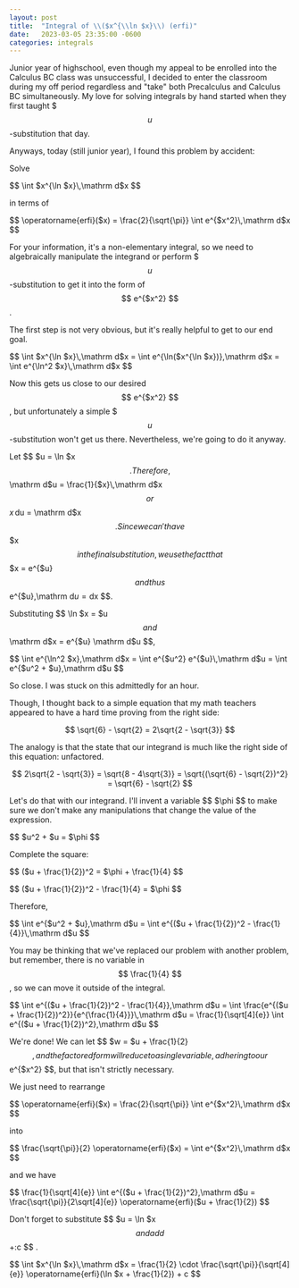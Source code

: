 ```yaml
---
layout: post
title:  "Integral of \\($x^{\\ln $x}\\) (erfi)"
date:   2023-03-05 23:35:00 -0600
categories: integrals
---
```


Junior year of highschool, even though my appeal to be enrolled into the Calculus BC class was unsuccessful, I decided to enter the classroom during my off period regardless and "take" both Precalculus and Calculus BC simultaneously. My love for solving integrals by hand started when they first taught $$$u$$-substitution that day.

Anyways, today (still junior year), I found this problem by accident:

Solve 

$$ \int $x^{\ln $x}\,\mathrm d$x $$ 

in terms of 

$$ \operatorname{erfi}($x) = \frac{2}{\sqrt{\pi}} \int e^{$x^2}\,\mathrm d$x $$

For your information, it's a non-elementary integral, so we need to algebraically manipulate the integrand or perform $$$u$$-substitution to get it into the form of $$ e^{$x^2} $$.

The first step is not very obvious, but it's really helpful to get to our end goal.

$$ \int $x^{\ln $x}\,\mathrm d$x = \int e^{\ln($x^{\ln $x})}\,\mathrm d$x = \int e^{\ln^2 $x}\,\mathrm d$x $$ 

Now this gets us close to our desired $$ e^{$x^2} $$, but unfortunately a simple $$$u$$-substitution won't get us there. Nevertheless, we're going to do it anyway.

Let $$ $u = \ln $x $$. Therefore, $$ \mathrm d$u = \frac{1}{$x}\,\mathrm d$x $$ or $$ $x\,\mathrm d$u = \mathrm d$x $$. Since we can't have $$ $x $$ in the final substitution, we use the fact that $$ $x = e^{$u} $$ and thus $$ e^{$u}\,\mathrm d$u = \mathrm d$x $$.

Substituting $$ \ln $x = $u $$ and $$ \mathrm d$x = e^{$u} \mathrm d$u $$,

$$ \int e^{\ln^2 $x}\,\mathrm d$x = \int e^{$u^2} e^{$u}\,\mathrm d$u = \int e^{$u^2 + $u}\,\mathrm d$u $$ 

So close. I was stuck on this admittedly for an hour.

Though, I thought back to a simple equation that my math teachers appeared to have a hard time proving from the right side:

$$ \sqrt{6} - \sqrt{2} = 2\sqrt{2 - \sqrt{3}} $$

The analogy is that the state that our integrand is much like the right side of this equation: unfactored.

$$ 2\sqrt{2 - \sqrt{3}} = \sqrt{8 - 4\sqrt{3}} = \sqrt{(\sqrt{6} - \sqrt{2})^2} = \sqrt{6} - \sqrt{2} $$

Let's do that with our integrand. I'll invent a variable $$ $\phi $$ to make sure we don't make any manipulations that change the value of the expression.

$$ $u^2 + $u = $\phi $$

Complete the square:

$$ ($u + \frac{1}{2})^2 = $\phi + \frac{1}{4} $$

$$ ($u + \frac{1}{2})^2 - \frac{1}{4} = $\phi $$

Therefore,

$$ \int e^{$u^2 + $u}\,\mathrm d$u = \int e^{($u + \frac{1}{2})^2 - \frac{1}{4}}\,\mathrm d$u $$

You may be thinking that we've replaced our problem with another problem, but remember, there is no variable in $$ \frac{1}{4} $$, so we can move it outside of the integral.

$$ \int e^{($u + \frac{1}{2})^2 - \frac{1}{4}}\,\mathrm d$u = \int \frac{e^{($u + \frac{1}{2})^2}}{e^{\frac{1}{4}}}\,\mathrm d$u = \frac{1}{\sqrt[4]{e}} \int e^{($u + \frac{1}{2})^2}\,\mathrm d$u  $$

We're done! We can let $$ $w = $u + \frac{1}{2} $$, and the factored form will reduce to a single variable, adhering to our $$ e^{$x^2} $$, but that isn't strictly necessary.

We just need to rearrange 

$$ \operatorname{erfi}($x) = \frac{2}{\sqrt{\pi}} \int e^{$x^2}\,\mathrm d$x $$

into

$$ \frac{\sqrt{\pi}}{2} \operatorname{erfi}($x) = \int e^{$x^2}\,\mathrm d$x $$

and we have

$$ \frac{1}{\sqrt[4]{e}} \int e^{($u + \frac{1}{2})^2}\,\mathrm d$u = \frac{\sqrt{\pi}}{2\sqrt[4]{e}} \operatorname{erfi}($u + \frac{1}{2}) $$

Don't forget to substitute $$ $u = \ln $x $$ and add $$ +\:c $$ .

$$ \int $x^{\ln $x}\,\mathrm d$x = \frac{1}{2} \cdot \frac{\sqrt{\pi}}{\sqrt[4]{e}} \operatorname{erfi}(\ln $x + \frac{1}{2}) + c $$ 
